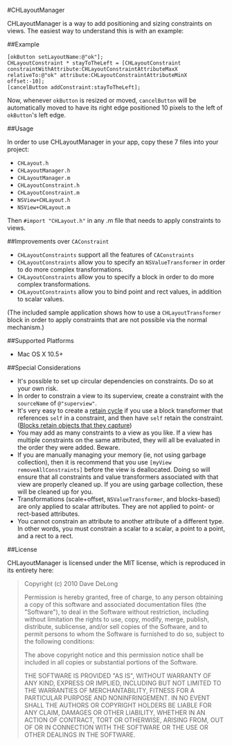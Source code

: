 #CHLayoutManager

CHLayoutManager is a way to add positioning and sizing constraints on views.  The easiest way to understand this is with an example:

##Example

    [okButton setLayoutName:@"ok"];
    CHLayoutConstraint * stayToTheLeft = [CHLayoutConstraint constraintWithAttribute:CHLayoutConstraintAttributeMaxX relativeTo:@"ok" attribute:CHLayoutConstraintAttributeMinX offset:-10];
    [cancelButton addConstraint:stayToTheLeft];

Now, whenever `okButton` is resized or moved, `cancelButton` will be automatically moved to have its right edge positioned 10 pixels to the left of `okButton`'s left edge.

##Usage

In order to use CHLayoutManager in your app, copy these 7 files into your project:

- `CHLayout.h`
- `CHLayoutManager.h`
- `CHLayoutManager.m`
- `CHLayoutConstraint.h`
- `CHLayoutConstraint.m`
- `NSView+CHLayout.h`
- `NSView+CHLayout.m`

Then `#import "CHLayout.h"` in any .m file that needs to apply constraints to views.

##Improvements over `CAConstraint`

- `CHLayoutConstraints` support all the features of `CAConstraints`
- `CHLayoutConstraints` allow you to specify an `NSValueTransformer` in order to do more complex transformations.
- `CHLayoutConstraints` allow you to specify a block in order to do more complex transformations.
- `CHLayoutConstraints` allow you to bind point and rect values, in addition to scalar values.

(The included sample application shows how to use a `CHLayoutTransformer` block in order to apply constraints that are not possible via the normal mechanism.)

##Supported Platforms

- Mac OS X 10.5+

##Special Considerations

- It's possible to set up circular dependencies on constraints.  Do so at your own risk.
- In order to constrain a view to its superview, create a constraint with the `sourceName` of `@"superview"`.
- It's very easy to create a [retain cycle][retain-cycle] if you use a block transformer that references `self` in a constraint, and then have `self` retain the constraint.  ([Blocks retain objects that they capture][block-retain])
- You may add as many constraints to a view as you like.  If a view has multiple constraints on the same attributed, they will all be evaluated in the order they were added.  Beware.
- If you are manually managing your memory (ie, not using garbage collection), then it is recommend that you use `[myView removeAllConstraints]` before the view is deallocated.  Doing so will ensure that all constraints and value transformers associated with that view are properly cleaned up.  If you are using garbage collection, these will be cleaned up for you.
- Transformations (scale+offset, `NSValueTransformer`, and blocks-based) are only applied to scalar attributes.  They are not applied to point- or rect-based attributes.
- You cannot constrain an attribute to another attribute of a different type.  In other words, you must constrain a scalar to a scalar, a point to a point, and a rect to a rect.

##License

CHLayoutManager is licensed under the MIT license, which is reproduced in its entirety here:

>Copyright (c) 2010 Dave DeLong
>
>Permission is hereby granted, free of charge, to any person obtaining a copy
>of this software and associated documentation files (the "Software"), to deal
>in the Software without restriction, including without limitation the rights
>to use, copy, modify, merge, publish, distribute, sublicense, and/or sell
>copies of the Software, and to permit persons to whom the Software is
>furnished to do so, subject to the following conditions:
>
>The above copyright notice and this permission notice shall be included in
>all copies or substantial portions of the Software.
>
>THE SOFTWARE IS PROVIDED "AS IS", WITHOUT WARRANTY OF ANY KIND, EXPRESS OR
>IMPLIED, INCLUDING BUT NOT LIMITED TO THE WARRANTIES OF MERCHANTABILITY,
>FITNESS FOR A PARTICULAR PURPOSE AND NONINFRINGEMENT. IN NO EVENT SHALL THE
>AUTHORS OR COPYRIGHT HOLDERS BE LIABLE FOR ANY CLAIM, DAMAGES OR OTHER
>LIABILITY, WHETHER IN AN ACTION OF CONTRACT, TORT OR OTHERWISE, ARISING FROM,
>OUT OF OR IN CONNECTION WITH THE SOFTWARE OR THE USE OR OTHER DEALINGS IN
>THE SOFTWARE.


  [retain-cycle]: http://developer.apple.com/mac/library/documentation/Cocoa/Conceptual/MemoryMgmt/Articles/mmObjectOwnership.html#//apple_ref/doc/uid/20000043-1000810
  [block-retain]: http://developer.apple.com/mac/library/documentation/Cocoa/Conceptual/Blocks/Articles/bxVariables.html#//apple_ref/doc/uid/TP40007502-CH6-SW4